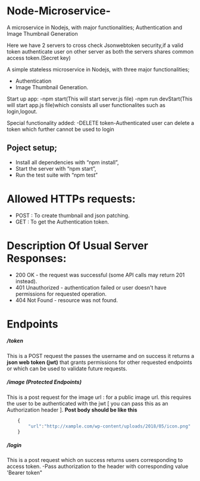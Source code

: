 # Node-Microservice-
A microservice in Nodejs, with major functionalities; Authentication and Image Thumbnail Generation

Here we have 2 servers to cross check Jsonwebtoken security,if a valid token authenticate user on other server as both the servers shares common 
access token.(Secret key)


A simple stateless microservice in Nodejs, with three major functionalities;

- Authentication
- Image Thumbnail Generation.

Start up app:
-npm start(This will start server.js file)
-npm run devStart(This will start app.js file)which consists all user functionalites such as login,logout.

Special functionality added:
-DELETE token-Authenticated user can delete a token which further cannot be used to login


## Poject setup;

- Install all dependencies with “npm install”,
- Start the server with “npm start”,
- Run the test suite with “npm test”

# Allowed HTTPs requests:

- POST : To create thumbnail and json patching.
- GET : To get the Authentication token.

# Description Of Usual Server Responses:

- 200 OK - the request was successful (some API calls may return 201 instead).
- 401 Unauthorized - authentication failed or user doesn't have permissions for requested operation.
- 404 Not Found - resource was not found.

# Endpoints

##### /token

This is a POST request the passes the username  and on success it returns a **json web token (jwt)** that grants permissions for other requested endpoints or which can be used to validate future requests.

##### /image (Protected Endpoints)

This is a post request for the image url : for a public image url.
this requires the user to be authenticated with the jwt [ you can pass this as an Authorization header ].
**Post body should be like this**

```javascript
    {
        "url":"http://xample.com/wp-content/uploads/2018/05/icon.png"
    }
```


##### /login
This is a post request which on success returns users corresponding to access token.
-Pass authorization to the header with corresponding value 'Bearer token"




